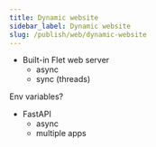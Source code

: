 ```yaml
---
title: Dynamic website
sidebar_label: Dynamic website
slug: /publish/web/dynamic-website
---
```


* Built-in Flet web server
  * async
  * sync (threads)

Env variables?


* FastAPI
  * async
  * multiple apps
